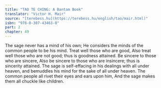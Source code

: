 ```yaml
---
title: "TAO TE CHING: A Bantam Book"
translator: "Victor H. Mair"
source: "[terebess.hu](https://terebess.hu/english/tao/mair.html)"
isbn: "978-0-307-43463-0"
part: 2
chapter: 49
---
```

The sage never has a mind of his own;
He considers the minds of the common people to be his mind.
Treat well those who are good,
Also treat well those who are not good;
thus is goodness attained.
Be sincere to those who are sincere,
Also be sincere to those who are insincere;
thus is sincerity attained.
The sage is self-effacing in his dealings with all under heaven, and bemuddles his mind for the sake of all under heaven.
The common people all rivet their eyes and ears upon him,
And the sage makes them all chuckle like children.